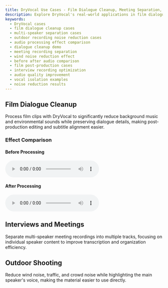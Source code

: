 ```yaml
---
title: DryVocal Use Cases - Film Dialogue Cleanup, Meeting Separation, Outdoor Noise Reduction
description: Explore DryVocal's real-world applications in film dialogue cleanup, multi-speaker meeting separation, and outdoor recording noise reduction. Includes audio comparison demos showing significant quality improvements before and after processing.
keywords:
  - DryVocal cases
  - film dialogue cleanup cases
  - multi-speaker separation cases
  - outdoor recording noise reduction cases
  - audio processing effect comparison
  - dialogue cleanup demo
  - meeting recording separation
  - wind noise reduction effect
  - before after audio comparison
  - film post-production cases
  - interview recording optimization
  - audio quality improvement
  - vocal isolation examples
  - noise reduction results
---
```


## Film Dialogue Cleanup

Process film clips with DryVocal to significantly reduce background music and environmental sounds while preserving dialogue details, making post-production editing and subtitle alignment easier.

### Effect Comparison

<div style={{display: 'flex', gap: '20px', marginTop: '20px', flexWrap: 'wrap'}}>
  <div style={{flex: '1', minWidth: '300px'}}>
    <h4>Before Processing</h4>
    <audio controls style={{width: '100%'}}>
      <source src="/img/demo_before.mp3" type="audio/mpeg" />
      Your browser does not support audio playback.
    </audio>
  </div>
  <div style={{flex: '1', minWidth: '300px'}}>
    <h4>After Processing</h4>
    <audio controls style={{width: '100%'}}>
      <source src="/img/demo_after.mp3" type="audio/mpeg" />
      Your browser does not support audio playback.
    </audio>
  </div>
</div>

## Interviews and Meetings

Separate multi-speaker meeting recordings into multiple tracks, focusing on individual speaker content to improve transcription and organization efficiency.

## Outdoor Shooting

Reduce wind noise, traffic, and crowd noise while highlighting the main speaker's voice, making the material easier to use directly.
